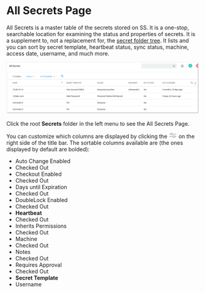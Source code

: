 [title]: # (All Secrets Page)
[tags]: # (Administration, all secrets)
[priority]: # (1000)

# All Secrets Page

All Secrets is a master table of the secrets stored on SS. It is a one-stop, searchable location for examining the status and properties of secrets. It is a supplement to, not a replacement for, the [secret folder tree](../../secret-folders/index.md). It lists and you can sort by secret template, heartbeat status, sync status, machine, access date, username, and much more.

![image-20200814112846974](images/image-20200814112846974.png)

Click the root **Secrets** folder in the left menu to see the All Secrets Page.

You can customize which columns are displayed by clicking the ![image-20200814112939180](images/image-20200814112939180.png) on the right side of the title bar. The sortable columns available are (the ones displayed by default are bolded):

- Auto Change Enabled
- Checked Out
- Checkout Enabled
- Checked Out
- Days until Expiration
- Checked Out
- DoubleLock Enabled
- Checked Out
- **Heartbeat**
- Checked Out
- Inherits Permissions
- Checked Out
- Machine
- Checked Out
- Notes
- Checked Out
- Requires Approval
- Checked Out
- **Secret Template**
- Username